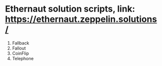 # Ethernaut solution scripts, link: https://ethernaut.zeppelin.solutions/

01. Fallback
02. Fallout
03. CoinFlip
04. Telephone

